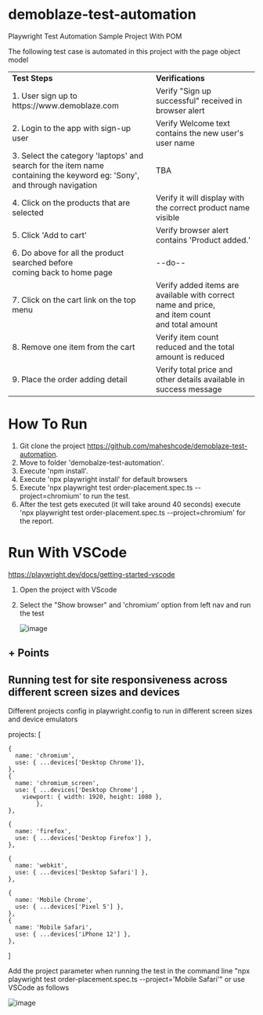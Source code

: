 # demoblaze-test-automation
Playwright Test Automation Sample Project With POM

The following test case is automated in this project with the page object model

<table width="300">
  <tr>
    <td> <strong> Test Steps </td>
    <td> <strong> Verifications </td>
  </tr>
  <tr>
    <td> 1. User sign up to https://www.demoblaze.com </td>
    <td> Verify "Sign up successful" received in browser alert </td>
  </tr>
  <tr>
    <td> 2. Login to the app with sign-up user </td>
    <td> Verify Welcome text contains the new user's user name </td>
  </tr>
  <tr>
    <td> 3. Select the category 'laptops' and search for the item name <br> containing the keyword eg: 'Sony', and through navigation </td>
    <td> TBA </td>
  </tr>
   <tr>
    <td> 4. Click on the products that are selected </td>
    <td> Verify it will display with the correct product name visible </td>
  </tr>
   <tr>
    <td> 5. Click 'Add to cart' </td>
    <td> Verify browser alert contains 'Product added.'  </td>
  </tr>
   <tr>
    <td> 6. Do above for all the product searched before <br> coming back to home page </td>
    <td> --do--  </td>
  </tr>
   <tr>
    <td> 7. Click on the cart link on the top menu </td>
    <td> Verify added items are available with correct name and price, <br> and item count <br> and total amount  </td>
  </tr>
  <tr>
    <td> 8. Remove one item from the cart  </td>
    <td> Verify item count reduced and the total amount is reduced </td>
  </tr>
   <tr>
    <td> 9. Place the order adding detail  </td>
    <td> Verify total price and other details available in success message </td>
  </tr>
</table>



# How To Run
1. Git clone the project https://github.com/maheshcode/demoblaze-test-automation.
2. Move to folder 'demobalze-test-automation'.
3. Execute 'npm install'.
4. Execute 'npx playwright install' for default browsers
5. Execute 'npx playwright test order-placement.spec.ts --project=chromium' to run the test.
6. After the test gets executed (it will take around 40 seconds) execute 'npx playwright test order-placement.spec.ts --project=chromium' for the report.

# Run With VSCode
https://playwright.dev/docs/getting-started-vscode

1. Open the project with VScode
2. Select the "Show browser" and 'chromium' option from left nav and run the test

   ![image](https://github.com/user-attachments/assets/4ef8bb92-9d73-496d-9b7d-bfcc4c90206a)


## + Points

## Running test for site responsiveness across different screen sizes and devices
   
Different projects config in playwright.config to run in different screen sizes and device emulators

  projects: [
  
    {
      name: 'chromium',
      use: { ...devices['Desktop Chrome']},
    },
    {
      name: 'chromium_screen',
      use: { ...devices['Desktop Chrome'] ,
        viewport: { width: 1920, height: 1080 },
            },
    },
    
    {
      name: 'firefox',
      use: { ...devices['Desktop Firefox'] },
    },
    
    {
      name: 'webkit',
      use: { ...devices['Desktop Safari'] },
    },
    
    {
      name: 'Mobile Chrome',
      use: { ...devices['Pixel 5'] },
    },
    {
      name: 'Mobile Safari',
      use: { ...devices['iPhone 12'] },
    },
  ]


Add the project parameter when running the test in the command line "npx playwright test order-placement.spec.ts --project='Mobile Safari'"
or use VSCode as follows

![image](https://github.com/user-attachments/assets/7206e729-8a62-4f99-9904-d2273c809561)



